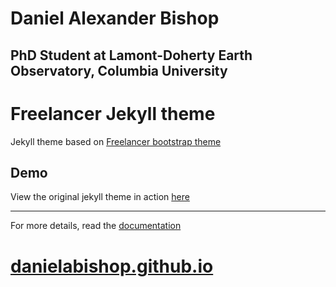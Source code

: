 Daniel Alexander Bishop
=========================

## PhD Student at Lamont-Doherty Earth Observatory, Columbia University


Freelancer Jekyll theme
=========================

Jekyll theme based on [Freelancer bootstrap theme ](http://startbootstrap.com/template-overviews/freelancer/)

## Demo
View the original jekyll theme in action [here](https://jeromelachaud.github.io/freelancer-theme)

---------
For more details, read the [documentation](http://jekyllrb.com/)

# [danielabishop.github.io](danielabishop.github.io)